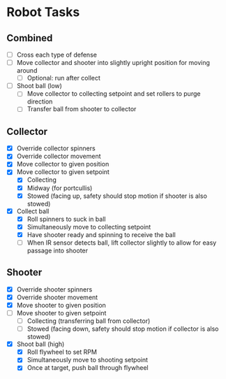 # Robot Tasks
## Combined
- [ ] Cross each type of defense
- [ ] Move collector and shooter into slightly upright position for moving around
  - [ ] Optional: run after collect
- [ ] Shoot ball (low)
  - [ ] Move collector to collecting setpoint and set rollers to purge direction
  - [ ] Transfer ball from shooter to collector

## Collector
- [x] Override collector spinners
- [x] Override collector movement
- [x] Move collector to given position
- [x] Move collector to given setpoint
  - [x] Collecting
  - [x] Midway (for portcullis)
  - [x] Stowed (facing up, safety should stop motion if shooter is also stowed)
- [x] Collect ball
  - [x] Roll spinners to suck in ball
  - [x] Simultaneously move to collecting setpoint
  - [x] Have shooter ready and spinning to receive the ball
  - [ ] When IR sensor detects ball, lift collector slightly to allow for easy passage into shooter

## Shooter
- [x] Override shooter spinners
- [x] Override shooter movement
- [x] Move shooter to given position
- [ ] Move shooter to given setpoint
  - [ ] Collecting (transferring ball from collector)
  - [ ] Stowed (facing down, safety should stop motion if collector is also stowed)
- [x] Shoot ball (high)
  - [x] Roll flywheel to set RPM
  - [x] Simultaneously move to shooting setpoint
  - [x] Once at target, push ball through flywheel
